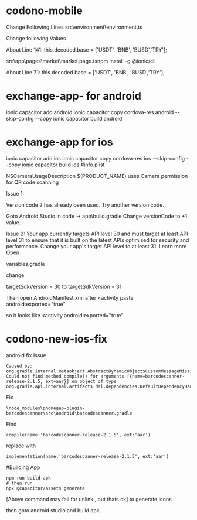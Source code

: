 # codono-mobile

Change Following Lines
src\environment\environment.ts


Change following Values


About Line 141: this.decoded.base = ['USDT', 'BNB', 'BUSD','TRY'];

src\app\pages\market\market.page.tsnpm install -g @ionic/cli


About Line 71: this.decoded.base = ['USDT', 'BNB', 'BUSD','TRY'];
# exchange-app- for android

ionic capacitor add android
ionic capacitor copy
cordova-res android --skip-config --copy
ionic capacitor build android

# exchange-app for ios

ionic capacitor add ios
ionic capacitor copy
cordova-res ios --skip-config --copy
ionic capacitor build ios
#info.plist

<key>NSCameraUsageDescription</key>
<string>$(PRODUCT_NAME) uses Camera permission for QR code scanning</string>



Issue 1:

Version code 2 has already been used. Try another version code.

Goto Android Studio in code -> app\build.gradle
Change versionCode to +1 value.

Issue 2:
Your app currently targets API level 30 and must target at least API level 31 to ensure that it is built on the latest APIs optimised for security and performance. Change your app's target API level to at least 31. Learn more
Open

variables.gradle

change

targetSdkVersion = 30
to
targetSdkVersion = 31

Then open AndroidManifest.xml
after <activity paste
android:exported="true"

so it looks like
<activity android:exported="true"

# codono-new-ios-fix


android fix
Issue 
```
Caused by: org.gradle.internal.metaobject.AbstractDynamicObject$CustomMessageMissingMethodException: Could not find method compile() for arguments [{name=barcodescanner-release-2.1.5, ext=aar}] on object of type org.gradle.api.internal.artifacts.dsl.dependencies.DefaultDependencyHandler.
```
Fix
```
\node_modules\phonegap-plugin-barcodescanner\src\android\barcodescanner.gradle
```
Find 
```
compile(name:'barcodescanner-release-2.1.5', ext:'aar')
```
replace with 
```
implementation(name:'barcodescanner-release-2.1.5', ext:'aar')
```


#Building App 
```
npm run build-apk
# then run 
npx @capacitor/assets generate
```
[Above command may fail for unlink , but thats ok] to generate icons .

then goto android studio and build apk.
